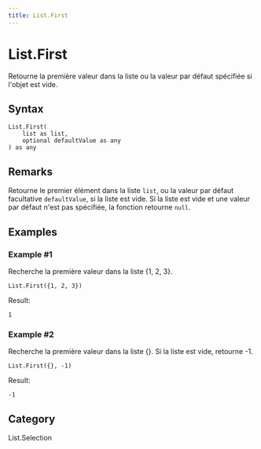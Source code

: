 ```yaml
---
title: List.First
---
```


# List.First


Retourne la première valeur dans la liste ou la valeur par défaut spécifiée si l&#39;objet est vide.


## Syntax

```powerquery
List.First(
    list as list,
    optional defaultValue as any
) as any
```


## Remarks

Retourne le premier élément dans la liste <code>list</code>, ou la valeur par défaut facultative <code>defaultValue</code>, si la liste est vide.    Si la liste est vide et une valeur par défaut n'est pas spécifiée, la fonction retourne <code>null</code>.


## Examples

### Example #1 
Recherche la première valeur dans la liste \{1, 2, 3}.
```powerquery
List.First({1, 2, 3})
```

Result: 
```powerquery
1
```


### Example #2 
Recherche la première valeur dans la liste \{}. Si la liste est vide, retourne -1.
```powerquery
List.First({}, -1)
```

Result: 
```powerquery
-1
```




## Category
List.Selection
